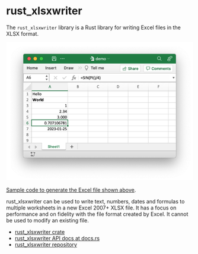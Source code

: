 # rust_xlsxwriter

The `rust_xlsxwriter` library is a Rust library for writing Excel files in
the XLSX format.

![Image of the demo Excel file](images/demo.png)

[Sample code to generate the Excel file shown above](examples/hello_world.md).

rust_xlsxwriter can be used to write text, numbers, dates and formulas to
multiple worksheets in a new Excel 2007+ XLSX file. It has a focus on
performance and on fidelity with the file format created by Excel. It cannot be
used to modify an existing file.

* [rust_xlsxwriter crate](https://crates.io/crates/rust_xlsxwriter)
* [rust_xlsxwriter API docs at docs.rs](https://docs.rs/rust_xlsxwriter/latest/rust_xlsxwriter/)
* [rust_xlsxwriter repository](https://github.com/jmcnamara/rust_xlsxwriter)
